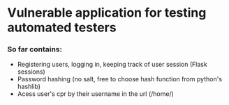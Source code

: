 # Vulnerable application for testing automated testers
### So far contains:
- Registering users, logging in, keeping track of user session (Flask sessions)
- Password hashing (no salt, free to choose hash function from python's hashlib)
- Acess user's cpr by their username in the url (/home/<username>)
